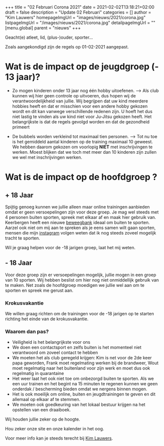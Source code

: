 +++
title = "02 Februari Corona 2021"
date = 2021-02-02T13:18:21+02:00
draft = false
description = "Update 02 Februari"
categories = []
author = "Kim Lauwers"
homepageImgUrl = "images/nieuws/2021/corona.jpg"
listpageImgUrl = "/images/nieuws/2021/corona.jpg"
detailpageImgUrl = ""
[menu.global]
    parent = "nieuws"
+++



Geacht(e) atleet, lid, (plus-)ouder, sporter…

Zoals aangekondigd zijn de regels op 01-02-2021 aangepast.

# Wat is de impact op de jeugdgroep (- 13 jaar)?
* Zo mogen kinderen onder 13 jaar nog één hobby uitoefenen. 
--> Als club kunnen wij hier geen controle op uitvoeren, dus hopen wij de verantwoordelijkheid van jullie.
Wij begrijpen dat uw kind meerdere hobbies heeft en dat er misschien voor een andere hobby gekozen wordt en dit kan vanwege verschillende redenen zijn. 
U hoeft het dus niet lastig te vinden als uw kind niet voor Ju-Jitsu gekozen heeft. Het belangrijkste is dat de regels gevolgd worden en dat de gezondheid primeert


* De bubbels worden verkleind tot maximaal tien personen. 
--> Tot nu toe is het gemiddeld aantal kinderen op de training maximaal 10 geweest. 
We hebben daarom gekozen om voorlopig **NIET** met inschrijvingen te werken. 
Moest blijken dat we toch met meer dan 10 kinderen zijn zullen we wel met inschrijvingen werken.

# Wat is de impact op de hoofdgroep ?
## + 18 Jaar
Spijtig genoeg kunnen we jullie alleen maar online trainingen aanbieden omdat er geen versoepelingen zijn voor deze groep. Je mag wel steeds met 4 personen buiten sporten, spreek met elkaar af en maak hier gebruik van.
Keerbergen heeft een nieuwe [beweegbank](https://www.jujitsukeerbergen.be/nieuws/2021/01/17/beweegbank-te-keerbergen/) ideaal om buiten te sporten.
Aarzel ook niet om mij aan te spreken als je eens samen wilt gaan sporten, mensen die mijn [instagram](https://www.instagram.com/lauwers.kim/) volgen weten dat ik nog steeds zoveel mogelijk tracht te sporten.

Wil je graag helpen voor de -18 jarigen groep, laat het mij weten.

## - 18 Jaar
Voor deze groep zijn er versoepelingen mogelijk, jullie mogen in een groep van 10 sporten. Wij hebben beslist om hier nog niet onmiddellijk gebruik van te maken.
Net zoals de hoofdgroep moedigen we jullie wel aan om te sporten en spreek me gerust aan.

### Krokusvakantie
We willen graag richten om de trainingen voor de -18 jarigen op te starten richting het einde van de krokusvakantie.

### Waarom dan pas?
* Veiligheid is het belangrijkste voor ons
* We doen een contactsport en zelfs buiten is het momenteel niet verantwoord om zoveel contact te hebben
* We moeten het als club geregeld krijgen: Kim is net voor de 2de keer papa geworden, Frank moet regelmating werken bij de brandweer, Wout moet regelmatig naar het buitenland voor zijn werk en moet dus ook regelmatig in quarantaine
* Het weer laat het ook niet toe om onbezorgd buiten te sporten. Als we een uur trainen en het begint na 15 minuten te regenen kunnen we geen onderdak / bescherming bieden omdat we nergens binnen mogen.
* Het is ook moeilijk om online, buiten en jeugdtrainingen te geven en dit allemaal op elkaar af te stemmen.
* We moeten ook goedkeuring van het lokaal bestuur krijgen na het opstellen van een draaiboek.


Wij houden jullie zeker op de hoogte.

Hou zeker onze site en onze kalender in het oog.

Voor meer info kan je steeds terecht bij [Kim Lauwers](https://www.jujitsukeerbergen.be/trainers/#Kim_Lauwers).